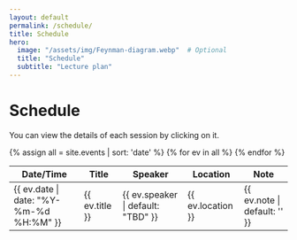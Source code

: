 ```yaml
---
layout: default
permalink: /schedule/
title: Schedule
hero:
  image: "/assets/img/Feynman-diagram.webp"  # Optional
  title: "Schedule"
  subtitle: "Lecture plan"
---
```

# Schedule

You can view the details of each session by clicking on it.

<table>
<thead>
  <tr><th>Date/Time</th><th>Title</th><th>Speaker</th><th>Location</th><th>Note</th></tr>
</thead>
<tbody>
{% assign all = site.events | sort: 'date' %}
{% for ev in all %}
<tr onclick="location.href='{{ ev.url | relative_url }}'" style="cursor:pointer">
  <td>{{ ev.date | date: "%Y-%m-%d %H:%M" }}</td>
  <td>{{ ev.title }}</td>
  <td>{{ ev.speaker | default: "TBD" }}</td>
  <td>{{ ev.location }}</td><td>{{ ev.note | default: '' }}</td>
</tr>
{% endfor %}
</tbody>
</table>

